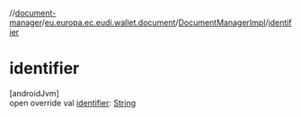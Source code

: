 //[document-manager](../../../index.md)/[eu.europa.ec.eudi.wallet.document](../index.md)/[DocumentManagerImpl](index.md)/[identifier](identifier.md)

# identifier

[androidJvm]\
open override val [identifier](identifier.md): [String](https://kotlinlang.org/api/latest/jvm/stdlib/kotlin-stdlib/kotlin/-string/index.html)
